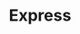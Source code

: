 ---
title: "Express"
layout: category
permalink: /categories/express
author_profile: true
taxonomy: Express
sidebar:
    nav: "categories"
---
